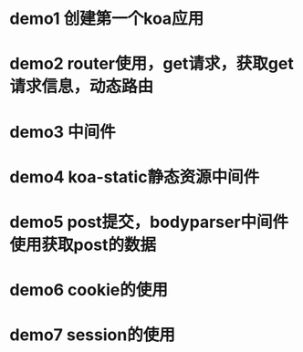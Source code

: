 # demo1 创建第一个koa应用

# demo2 router使用，get请求，获取get请求信息，动态路由

# demo3 中间件

# demo4 koa-static静态资源中间件

# demo5 post提交，bodyparser中间件使用获取post的数据

# demo6 cookie的使用

# demo7 session的使用